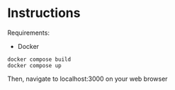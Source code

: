 # Instructions

Requirements:
- Docker
```
docker compose build
docker compose up
```

Then, navigate to localhost:3000 on your web browser
